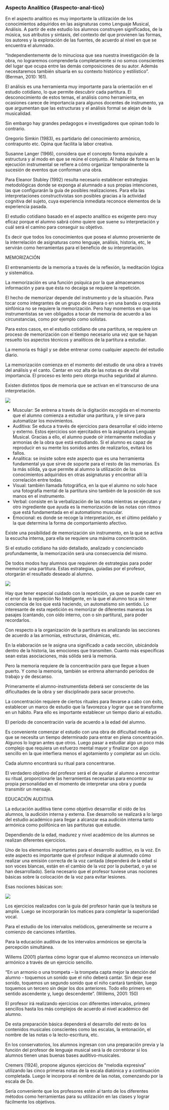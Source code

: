 ### Aspecto Analítico {#aspecto-anal-tico}

En el aspecto analítico es muy importante la utilización de los conocimientos adquiridos en las asignaturas como Lenguaje Musical, Análisis. A partir de este estudio los alumnos  construyen significados, de la música, sus atributos  y sintaxis, del contexto del que provienen las formas, los autores y la exploración de las fuentes, de acuerdo al nivel en que se encuentra el alumnado.

“Independientemente de lo minuciosa que sea nuestra investigación de la obra, no lograremos comprenderla completamente si no somos conscientes del lugar que ocupa entre las demás composiciones de su autor. Además necesitaremos también situarla en su contexto histórico y estilístico”. \(Berman, 2010: 161\).

El análisis es una herramienta muy importante para la orientación en el estudio cotidiano, lo que permite descubrir cada partitura. El desconocimiento de estos temas, el análisis como herramienta, en ocasiones carece de importancia para algunos docentes de instrumento, ya que argumentan que las estructuras y el análisis formal se alejan de la musicalidad.

Sin embargo hay grandes pedagogos e investigadores que opinan todo lo contrario.

Gregorio Simkin \(1983\), es partidario del conocimiento armónico, contrapunto etc. Opina que facilita la labor creativa.

Susanne Langer \(1966\), considera que el concepto forma equivale a estructura y al modo en que se reúne el conjunto. Al hablar de forma en la ejecución instrumental se refiere a cómo organizar temporalmente la sucesión de eventos que conforman una obra.

Para Eleanor Stubley \(1992\) resulta necesario establecer estrategias metodológicas donde se exponga al alumnado a sus propias intenciones, las que configurarán la guía de posibles realizaciones. Para ella las interpretaciones constructivistas son posibles gracias a la actividad cognitiva del sujeto, cuya experiencia inmediata reconoce elementos de la experiencia pasada.

El estudio cotidiano basado en el aspecto analítico es exigente pero muy eficaz porque el alumno sabrá cómo quiere que suene su interpretación y cuál será el camino para conseguir su objetivo.

Es decir que todos los conocimientos que posea el alumno proveniente de la interrelación de asignaturas como lenguaje, análisis, historia, etc, le servirán como herramientas para el beneficio de su interpretación.

MEMORIZACIÓN

El entrenamiento de la memoria a través de la reflexión, la meditación lógica y sistemática.

La memorización es una función psíquica por la que almacenamos información y para que ésta no decaiga se requiere la repetición.

El hecho de memorizar depende del instrumento y de la situación. Para tocar como integrantes de un grupo de cámara o en una banda u orquesta sinfónica no se requiere la memorización. Pero hay momentos en que los instrumentistas se ven obligados a tocar de memoria de acuerdo a las circunstancias, como por ejemplo como solistas.

Para estos casos, en el estudio cotidiano de una partitura, se requiere un proceso de memorización con el tiempo necesario una vez que se hayan resuelto los aspectos técnicos y analíticos de la partitura a estudiar.

La memoria es frágil y se debe entrenar como cualquier aspecto del estudio diario.

La memorización comienza en el momento del estudio de una obra a través del análisis y el canto. Cantar en voz alta de las notas es de vital importancia. El proceso es lento pero otorga mucha seguridad al alumno.

Existen distintos tipos de memoria que se activan en el transcurso de una interpretación.

![](/images/image8.png)

* Muscular: Se entrena a través de la digitación escogida en el momento que el alumno comienza a estudiar una partitura, y le sirve para automatizar los movimientos.
* Auditiva: Se educa a través de ejercicios para desarrollar el oído interno y externo. Estos ejercicios son ejercitados en la asignatura Lenguaje Musical. Gracias a ello, el alumno puede oír internamente melodías y armonías de la obra que está estudiando. Si el alumno es capaz de reproducir en su mente los sonidos antes de realizarlos, evitará los fallos.
* Analítica: se insiste sobre este aspecto que es una herramienta fundamental  ya que sirve de soporte para el resto de las memorias. Es la más sólida, ya que permite al alumno la utilización de los conocimientos adquiridos en otras asignaturas y encontrar allí la correlación entre todas.
* Visual: también llamada fotográfica, en la que el alumno no solo hace una fotografía mental de la partitura sino también de la posición de sus manos en el instrumento.
* Verbal: consiste en la verbalización de las notas mientras se ejecutan y otro ingrediente que ayuda es la memorización de las notas con ritmos que está fundamentada en el automatismo muscular.
* Emocional: es donde se recoge la interpretación, es el último peldaño y la que determina la forma de comportamiento afectivo.

Existe una posibilidad de memorización sin instrumento, en la que se activa la escucha interna, para ella se requiere una máxima concentración.

Si el estudio cotidiano ha sido detallado, analizado y concienciado profundamente, la memorización será una consecuencia del mismo.

De todos modos hay alumnos que requieren de estrategias para poder memorizar una partitura. Estas estrategias, guiadas por el profesor, otorgarán el resultado deseado al alumno.

![](/images/image3.png)

Hay que tener especial cuidado con la repetición, ya que se puede caer en el error de la repetición No Inteligente, en la que el alumno toca sin tener conciencia de los que está haciendo, un automatismo sin sentido. Lo interesante de esta repetición es memorizar de diferentes maneras los pasajes \(cantando, con oído interno, con o sin partitura\), para poder recordarlos.

Con respecto a la organización de la partitura es analizando las secciones de acuerdo a las armonías, estructuras, dinámicas, etc.

En la elaboración se le asigna una significado a cada sección, ubicándola dentro de la historia, las emociones que transmiten. Cuanto más específicas sean estas asociaciones, más sólida será la memoria.

Pero la memoria requiere de la concentración para que llegue a buen puerto. Y como la memoria, también se entrena alternando períodos de trabajo y de descanso.

Primeramente el alumno-instrumentista deberá ser consciente de las dificultades de la obra y ser  disciplinado para sacar provecho.

La concentración requiere de ciertos rituales para llevarse a cabo con éxito, establecer un marco de estudio que la favorezca y lograr que se transforme en un hábito. Para ello es importante establecer un tiempo diario al estudio.

El período de concentración varía de acuerdo a la edad  del alumno.

Es conveniente comenzar el estudio con una obra de dificultad media ya que se necesita un tiempo determinado para entrar en plena concentración. Algunos lo logran antes que otros. Luego pasar a estudiar algo un poco más complejo que requiera un esfuerzo mental mayor y finalizar con algo sencillo en la que interfiera menos el agotamiento y completar así un ciclo.

Cada alumno encontrará su ritual para concentrarse.

El verdadero objetivo del profesor será el de ayudar al alumno a encontrar su ritual, proporcionarle las herramientas necesarias para encontrar su propia personalidad en el momento de interpretar una obra y pueda transmitir un mensaje.

EDUCACIÓN AUDITIVA

La educación auditiva tiene como objetivo  desarrollar el oído de los alumnos, la audición interna y externa. Ese desarrollo se realizará a lo largo del estudio académico para llegar a alcanzar esa audición interna tanto armónica como polifónica en las partituras que estudie.

Dependiendo de la edad, madurez y nivel académico de los alumnos se realizan diferentes ejercicios.

Uno de los elementos importantes para el desarrollo auditivo, es la voz. En este aspecto es importante que el profesor indique al alumnado cómo realizar una emisión correcta de la voz cantada \(dependerá de la edad si son voces blancas, están en el cambio  de la voz por la pubertad, o ya se han desarrollado\). Sería necesario que el profesor tuviese unas nociones básicas sobre la colocación de la voz para evitar lesiones.

Esas nociones básicas son:

![](images/image6.png)

Los ejercicios realizados con la guía del profesor harán que la tesitura se amplíe. Luego se incorporarán los matices para completar la superioridad vocal.

Para el estudio de los intervalos melódicos, generalmente se recurre a comienzo de canciones infantiles.

Para la educación auditiva de los intervalos armónicos se ejercita la percepción simultánea.

Willems \(2001\)  plantea cómo lograr que el alumno reconozca un intervalo armónico a través de un ejercicio sencillo.

“En un armonio o una trompeta – la trompeta capta mejor la atención del alumno -  toquemos un sonido que el niño deberá cantar. Sin dejar ese sonido, toquemos un segundo sonido que el niño cantará también, luego toquemos un tercero sin dejar los dos anteriores. Todo ello primero en sentido ascendente y, luego descendente”. \(Willems, 2001: 150\)

El profesor irá realizando ejercicios con diferentes intervalos, primero sencillos hasta los más complejos de acuerdo al nivel académico del alumno.

De esta preparación básica dependerá el desarrollo del resto de los contenidos musicales conscientes como las escalas, la entonación, el nombre de las notas o la lecto-escritura, etc.

En los conservatorios, los alumnos ingresan con una preparación previa y la función del profesor de lenguaje musical será la de corroborar si los alumnos tienen unas buenas bases auditivo-musicales.

Cremers \(1924\), propone algunos ejercicios de “melodía expresiva” utilizando las cinco primeras notas de la escala diatónica y a continuación completada. Luego le incorpora el nombre de las notas, comenzando por la escala de Do.

Sería conveniente que los profesores estén al tanto de los diferentes métodos como herramientas para su utilización en las clases y lograr fácilmente los objetivos.

